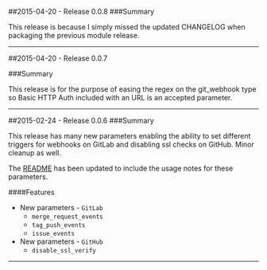 ##2015-04-20 - Release 0.0.8
###Summary

This release is because I simply missed the updated CHANGELOG when packaging the previous module release.

- - -

##2015-04-20 - Release 0.0.7

###Summary

This release is for the purpose of easing the regex on the git_webhook type so Basic HTTP Auth included with an URL is an accepted parameter.

- - -

##2015-02-24 - Release 0.0.6
###Summary

This release has many new parameters enabling the ability to set different triggers for webhooks on GitLab and disabling ssl checks on GitHub.  Minor cleanup as well.

The [README](https://github.com/abrader/abrader-gms/blob/master/README.md) has been updated to include the usage notes for these parameters.

####Features
- New parameters - `GitLab`
  - `merge_request_events`
  - `tag_push_events`
  - `issue_events`
- New parameters - `GitHub`
  - `disable_ssl_verify`

- - -
